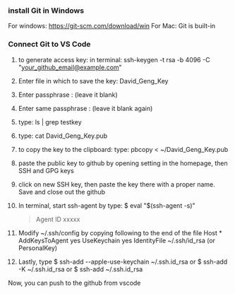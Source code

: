 ### install Git in Windows
For windows: https://git-scm.com/download/win
For Mac: Git is built-in

### Connect Git to VS Code
1) to generate access key:
    in terminal: ssh-keygen -t rsa -b 4096 -C "your_github_email@example.com"
2) Enter file in which to save the key: David_Geng_Key
3) Enter passphrase : (leave it blank)
4) Enter same passphrase : (leave it blank again)
5) type: ls | grep testkey
6) type: cat David_Geng_Key.pub
7) to copy the key to the clipboard: type: pbcopy < ~/David_Geng_Key.pub
8) paste the public key to github by opening setting in the homepage, then SSH and GPG keys
9) click on new SSH key, then paste the key there with a proper name. Save and close out the github
10) In terminal, start ssh-agent by type:
    $ eval "$(ssh-agent -s)"
    > Agent ID xxxxx

11) Modify ~/.ssh/config by copying following to the end of the file
    Host *
        AddKeysToAgent yes
        UseKeychain yes
        IdentityFile ~/.ssh/id_rsa (or PersonalKey)

12) Lastly, type
    $ ssh-add --apple-use-keychain ~/.ssh.id_rsa   or 
    $ ssh-add -K ~/.ssh.id_rsa                     or
    $ ssh-add ~/.ssh.id_rsa
    

Now, you can push to the github from vscode

